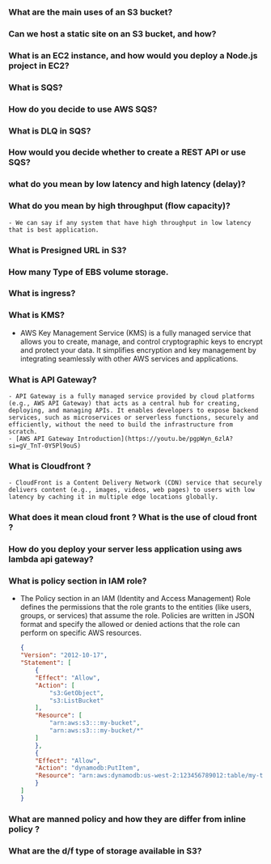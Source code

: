### What are the main uses of an S3 bucket?
### Can we host a static site on an S3 bucket, and how?
### What is an EC2 instance, and how would you deploy a Node.js project in EC2?
### What is SQS?
### How do you decide to use AWS SQS?
### What is DLQ in SQS?
### How would you decide whether to create a REST API or use SQS?
### what do you mean by low latency and high latency (delay)?
### What do you mean by high throughput (​flow capacity)?
    - We can say if any system that have high throughput in low latency that is best application.
### What is Presigned URL in S3?
### How many Type of EBS volume storage.
### What is ingress?
### What is KMS?
- AWS Key Management Service (KMS) is a fully managed service that allows you to create, manage, and control cryptographic keys to encrypt and protect your data. It simplifies encryption and key management by integrating seamlessly with other AWS services and applications.

### What is API Gateway?
    - API Gateway is a fully managed service provided by cloud platforms (e.g., AWS API Gateway) that acts as a central hub for creating, deploying, and managing APIs. It enables developers to expose backend services, such as microservices or serverless functions, securely and efficiently, without the need to build the infrastructure from scratch.
    - [AWS API Gateway Introduction](https://youtu.be/pgpWyn_6zlA?si=gV_TnT-0Y5Pl9ouS)
### What is Cloudfront ?
    - CloudFront is a Content Delivery Network (CDN) service that securely delivers content (e.g., images, videos, web pages) to users with low latency by caching it in multiple edge locations globally.
### What does it mean cloud front ? What is the use of cloud front ?
### How do you deploy your server less application using aws lambda api gateway?
### What is policy section in IAM role?
- The Policy section in an IAM (Identity and Access Management) Role defines the permissions that the role grants to the entities (like users, groups, or services) that assume the role. Policies are written in JSON format and specify the allowed or denied actions that the role can perform on specific AWS resources.
    ```json
    {
    "Version": "2012-10-17",
    "Statement": [
        {
        "Effect": "Allow",
        "Action": [
            "s3:GetObject",
            "s3:ListBucket"
        ],
        "Resource": [
            "arn:aws:s3:::my-bucket",
            "arn:aws:s3:::my-bucket/*"
        ]
        },
        {
        "Effect": "Allow",
        "Action": "dynamodb:PutItem",
        "Resource": "arn:aws:dynamodb:us-west-2:123456789012:table/my-table"
        }
    ]
    }
    ```

### What are manned policy and how they are differ from inline policy ?
### What are the d/f type of storage available in S3?
